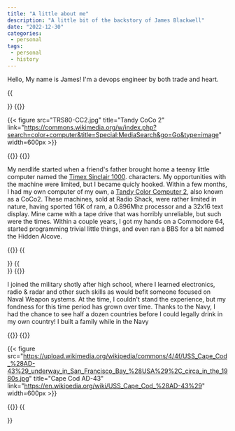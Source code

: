 ```yaml
---
title: "A little about me"
description: "A little bit of the backstory of James Blackwell"
date: "2022-12-30"
categories:
 - personal
tags:
 - personal
 - history
---
```


Hello, My name is James! I'm a devops engineer by both trade and heart.  
 
{{<section>}}
{{<column>}}

{{< figure src="TRS80-CC2.jpg" title="Tandy CoCo 2"
link="https://commons.wikimedia.org/w/index.php?search=color+computer&title=Special:MediaSearch&go=Go&type=image"
width=600px >}}

{{</column>}}
{{<column>}}

My nerdlife started when a friend's father brought home a teensy little
computer named the [Timex Sinclair
1000](https://en.wikipedia.org/wiki/Timex_Sinclair_1000).  characters. My
opportunities with the machine were limited, but I became quicly hooked. Within
a few months, I had my own computer of my own, a [Tandy Color Computer
2](https://www.youtube.com/watch?v=UIdJqM63A6k&ab_channel=NewsmakersTech), also
known as a CoCo2. These machines, sold at Radio Shack, were rather limited in
nature, having sported 16K of ram, a 0.896Mhz processor and a 32x16 text
display.  Mine came with a tape drive that was horribly unreliable, but such
were the times.  Within a couple years, I got my hands on a Commodore 64,
started programming trivial little things, and even ran a BBS for a bit named
the Hidden Alcove. 

{{</column>}}
{{</section>}}
{{<section>}}
{{<column>}}

I joined the military shotly after high school, where I learned electronics,
radio & radar and other such skills as would befit someone focused on Naval
Weapon systems. At the time, I couldn't stand the experience, but my fondness
for this time period has grown over time. Thanks to the Navy, I had the chance
to see half a dozen countries before I could legally drink in my own country! I
built a family while in the Navy



{{</column>}}
{{<column>}}

{{< figure src="https://upload.wikimedia.org/wikipedia/commons/4/4f/USS_Cape_Cod_%28AD-43%29_underway_in_San_Francisco_Bay_%28USA%29%2C_circa_in_the_1980s.jpg" title="Cape Cod AD-43"
link="https://en.wikipedia.org/wiki/USS_Cape_Cod_%28AD-43%29" width=600px >}}


{{</column>}}
{{</section>}}


